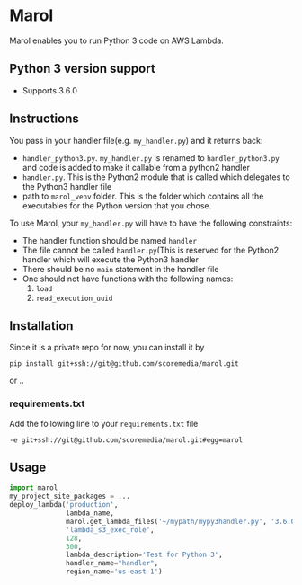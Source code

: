 # Marol

Marol enables you to run Python 3 code on AWS Lambda. 

## Python 3 version support

* Supports 3.6.0


## Instructions
You pass in your handler file(e.g. `my_handler.py`) and it returns back:

* `handler_python3.py`. `my_handler.py` is renamed to `handler_python3.py` and code is added to make it callable from a python2 handler
* `handler.py`. This is the Python2 module that is called which delegates to the Python3 handler file
* path to `marol_venv` folder. This is the folder which contains all the executables for the Python version that you chose.

To use Marol, your `my_handler.py` will have to have the following constraints:

* The handler function should be named `handler`
* The file cannot be called `handler.py`(This is reserved for the Python2 handler which will execute the Python3 handler
* There should be no `main` statement in the handler file
* One should not have functions with the following names:
   1. `load`
   2. `read_execution_uuid`


## Installation

Since it is a private repo for now, you can install it by

```
pip install git+ssh://git@github.com/scoremedia/marol.git

```
or ..
### requirements.txt

Add the following line to your `requirements.txt` file

```
-e git+ssh://git@github.com/scoremedia/marol.git#egg=marol
```

## Usage

```python
import marol
my_project_site_packages = ...
deploy_lambda('production',
              lambda_name,
              marol.get_lambda_files('~/mypath/mypy3handler.py', '3.6.0') + my_project_site_packages,
              'lambda_s3_exec_role',
              128,
              300,
              lambda_description='Test for Python 3',
              handler_name="handler",
              region_name='us-east-1')

```
